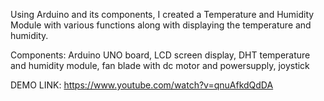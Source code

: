 Using Arduino and its components, I created a Temperature and Humidity Module with various functions along with displaying the temperature and humidity.

Components: Arduino UNO board, LCD screen display, DHT temperature and humidity module, fan blade with dc motor and powersupply, joystick

DEMO LINK: https://www.youtube.com/watch?v=qnuAfkdQdDA
